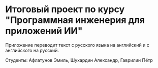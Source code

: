 # Итоговый проект по курсу "Программная инженерия для приложений ИИ"

Приложение переводит текст с русского языка на английский и с английского на русский.

Студенты: Афлатунов Эмиль, Шухардин Александр, Гаврилин Пётр
